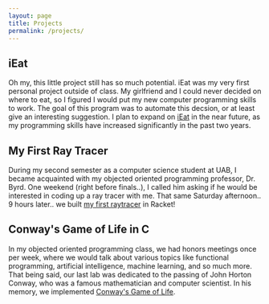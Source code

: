 ```yaml
---
layout: page
title: Projects
permalink: /projects/
---
```



## iEat
Oh my, this little project still has so much potential. iEat was my very first personal project outside of class. My girlfriend and I could never decided on where to eat, so I figured I would put my new computer programming skills to work. The goal of this program was to automate this decsion, or at least give an interesting suggestion. I plan to expand on [iEat](https://github.com/cclint/Python-Projects) in the near future, as my programming skills have increased significantly in the past two years.

## My First Ray Tracer
During my second semester as a computer science student at UAB, I became acquainted with my objected oriented programming professor, Dr. Byrd. One weekend (right before finals..), I called him asking if he would be interested in coding up a ray tracer with me. That same Saturday afternoon.. 9 hours later.. we built [my first raytracer](https://github.com/cclint/first-raytracer) in Racket!

## Conway's Game of Life in C
In my objected oriented programming class, we had honors meetings once per week, where we would talk about various topics like functional programming, artificial intelligence, machine learning, and so much more. That being said, our last lab was dedicated to the passing of John Horton Conway, who was a famous mathematician and computer scientist. In his memory, we implemented [Conway's Game of Life](https://github.com/cclint/AdvanceLabClub).
